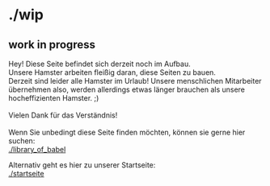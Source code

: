 # ./wip

## work in progress
Hey! Diese Seite befindet sich derzeit noch im Aufbau.  
Unsere Hamster arbeiten fleißig daran, diese Seiten zu bauen.  
Derzeit sind leider alle Hamster im Urlaub! Unsere menschlichen Mitarbeiter übernehmen also, 
werden allerdings etwas länger brauchen als unsere hocheffizienten Hamster. ;)  
<br />
Vielen Dank für das Verständnis!  
<br />
Wenn Sie unbedingt diese Seite finden möchten, können sie gerne hier suchen:  
[./library_of_babel](https://libraryofbabel.info/)  

Alternativ geht es hier zu unserer Startseite:  
[./startseite](https://codeone.space)  
  